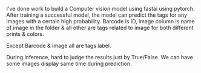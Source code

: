 I've done work to build a Computer vision model using fastai using pytorch. After training a successful model, the model can predict the tags for any images with a certain high probability. Barcode is ID, image column is name of image in the folder & all other are tags related to image for both different prints & colors.

Except Barcode & image all are tags label.

During inference, hard to judge the results just by True/False. We can have some images display same time during prediction.
